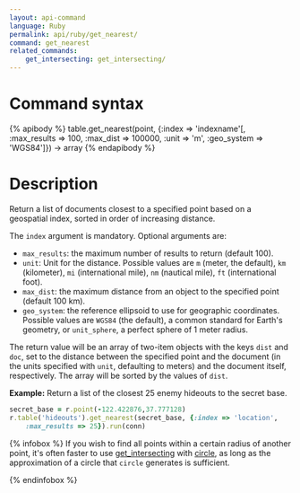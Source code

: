 ```yaml
---
layout: api-command
language: Ruby
permalink: api/ruby/get_nearest/
command: get_nearest
related_commands:
    get_intersecting: get_intersecting/
---
```


# Command syntax #

{% apibody %}
table.get_nearest(point, {:index => 'indexname'[, :max_results => 100, :max_dist => 100000, :unit => 'm', :geo_system => 'WGS84']}) &rarr; array
{% endapibody %}

# Description #

Return a list of documents closest to a specified point based on a geospatial index, sorted in order of increasing distance.

The `index` argument is mandatory. Optional arguments are:

* `max_results`: the maximum number of results to return (default 100).
* `unit`: Unit for the distance. Possible values are `m` (meter, the default), `km` (kilometer), `mi` (international mile), `nm` (nautical mile), `ft` (international foot).
* `max_dist`: the maximum distance from an object to the specified point (default 100 km).
* `geo_system`: the reference ellipsoid to use for geographic coordinates. Possible values are `WGS84` (the default), a common standard for Earth's geometry, or `unit_sphere`, a perfect sphere of 1 meter radius.

The return value will be an array of two-item objects with the keys `dist` and `doc`, set to the distance between the specified point and the document (in the units specified with `unit`, defaulting to meters) and the document itself, respectively. The array will be sorted by the values of `dist`.

__Example:__ Return a list of the closest 25 enemy hideouts to the secret base.

```rb
secret_base = r.point(-122.422876,37.777128)
r.table('hideouts').get_nearest(secret_base, {:index => 'location',
    :max_results => 25}).run(conn)
```

<!-- stop -->

{% infobox %}
If you wish to find all points within a certain radius of another point, it's often faster to use [get_intersecting][gi] with [circle][c], as long as the approximation of a circle that `circle` generates is sufficient.

[gi]: /api/ruby/get_intersecting/
[c]:  /api/ruby/circle/
{% endinfobox %}
